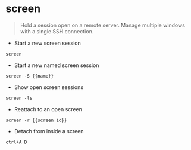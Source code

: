 # screen

> Hold a session open on a remote server. Manage multiple windows with a single SSH connection.

-  Start a new screen session

`screen`

- Start a new named screen session

`screen -S {{name}}`

- Show open screen sessions

`screen -ls`

- Reattach to an open screen

`screen -r {{screen id}}`

- Detach from inside a screen

`ctrl+A D`

